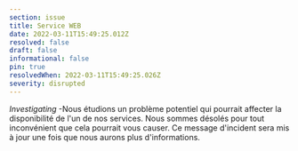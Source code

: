 ```yaml
---
section: issue
title: Service WEB
date: 2022-03-11T15:49:25.012Z
resolved: false
draft: false
informational: false
pin: true
resolvedWhen: 2022-03-11T15:49:25.026Z
severity: disrupted
---
```

*Investigating* -Nous étudions un problème potentiel qui pourrait affecter la disponibilité de l'un de nos services. Nous sommes désolés pour tout inconvénient que cela pourrait vous causer. Ce message d'incident sera mis à jour une fois que nous aurons plus d'informations.